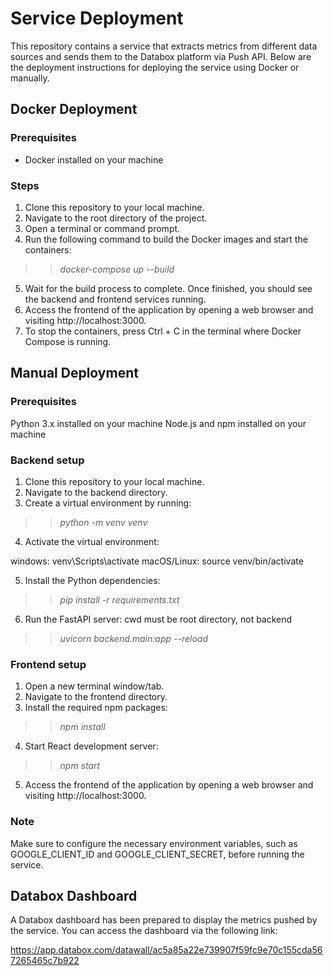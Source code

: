 # Service Deployment

This repository contains a service that extracts metrics from different data sources and sends them to the Databox platform via Push API. Below are the deployment instructions for deploying the service using Docker or manually.

## Docker Deployment

### Prerequisites
- Docker installed on your machine

### Steps
1. Clone this repository to your local machine.  
2. Navigate to the root directory of the project.
3. Open a terminal or command prompt.
4. Run the following command to build the Docker images and start the containers:

>>*docker-compose up --build*

5. Wait for the build process to complete. Once finished, you should see the backend and frontend services running.
6. Access the frontend of the application by opening a web browser and visiting http://localhost:3000.
7. To stop the containers, press Ctrl + C in the terminal where Docker Compose is running.

## Manual Deployment

### Prerequisites
Python 3.x installed on your machine
Node.js and npm installed on your machine

### Backend setup 

1. Clone this repository to your local machine.
2. Navigate to the backend directory.
3. Create a virtual environment by running:

 >> *python -m venv venv*

4. Activate the virtual environment:

  windows: venv\Scripts\activate
  macOS/Linux: source venv/bin/activate

5. Install the Python dependencies:
   
>> *pip install -r requirements.txt*

6. Run the FastAPI server:
cwd must be root directory, not backend

>> *uvicorn backend.main:app --reload*

### Frontend setup

1. Open a new terminal window/tab.
2. Navigate to the frontend directory.
3. Install the required npm packages:

  >> *npm install*

4. Start React development server:

>> *npm start*

5. Access the frontend of the application by opening a web browser and visiting http://localhost:3000.

### Note

Make sure to configure the necessary environment variables, such as GOOGLE_CLIENT_ID and GOOGLE_CLIENT_SECRET, before running the service.

## Databox Dashboard

A Databox dashboard has been prepared to display the metrics pushed by the service. 
You can access the dashboard via the following link:

https://app.databox.com/datawall/ac5a85a22e739907f59fc9e70c155cda567265465c7b922
